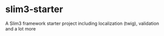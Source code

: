 # slim3-starter
A Slim3 framework starter project including localization (twig), validation and a lot more
